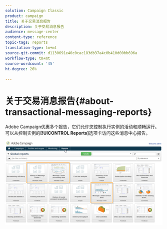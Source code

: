```yaml
---
solution: Campaign Classic
product: campaign
title: 关于交易消息报告
description: 关于交易消息报告
audience: message-center
content-type: reference
topic-tags: reports
translation-type: tm+mt
source-git-commit: d1130691e40c0cac183db37a4c0b410d00bb696a
workflow-type: tm+mt
source-wordcount: '45'
ht-degree: 26%

---
```



# 关于交易消息报告{#about-transactional-messaging-reports}

Adobe Campaign优惠多个报告，它们允许您控制执行实例的活动和顺畅运行。 可以从控制实例的&#x200B;**[!UICONTROL Reports]**&#x200B;选项卡访问这些消息中心报告。

![](assets/messagecenter_reporting_002.png)

